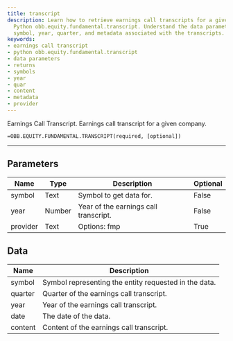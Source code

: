 ```yaml
---
title: transcript
description: Learn how to retrieve earnings call transcripts for a given company using
  Python obb.equity.fundamental.transcript. Understand the data parameters, returns,
  symbol, year, quarter, and metadata associated with the transcripts.
keywords: 
- earnings call transcript
- python obb.equity.fundamental.transcript
- data parameters
- returns
- symbols
- year
- quar
- content
- metadata
- provider
---
```


<!-- markdownlint-disable MD041 -->

Earnings Call Transcript. Earnings call transcript for a given company.

```excel wordwrap
=OBB.EQUITY.FUNDAMENTAL.TRANSCRIPT(required, [optional])
```

---

## Parameters

| Name | Type | Description | Optional |
| ---- | ---- | ----------- | -------- |
| symbol | Text | Symbol to get data for. | False |
| year | Number | Year of the earnings call transcript. | False |
| provider | Text | Options: fmp | True |

## Data

| Name | Description |
| ---- | ----------- |
| symbol | Symbol representing the entity requested in the data.  |
| quarter | Quarter of the earnings call transcript.  |
| year | Year of the earnings call transcript.  |
| date | The date of the data.  |
| content | Content of the earnings call transcript.  |
